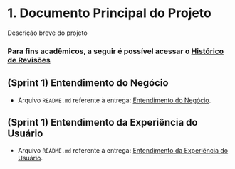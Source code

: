 # 1. Documento Principal do Projeto

Descrição breve do projeto 

### Para fins acadêmicos, a seguir é possível acessar o [Histórico de Revisões](https://github.com/2023M7T4-Inteli/grupo3/blob/main/Documents/historico_revisao.md)


## (Sprint 1) Entendimento do Negócio

- Arquivo `README.md` referente à entrega: [Entendimento do Negócio](https://github.com/2023M7T4-Inteli/grupo3/blob/main/Documents/Entendimento_Neg%C3%B3cio.md).

## (Sprint 1) Entendimento da Experiência do Usuário

- Arquivo `README.md` referente à entrega: [Entendimento da Experiência do Usuário](https://github.com/2023M7T4-Inteli/grupo3/blob/main/Documents/Entendimento_UX.md).


